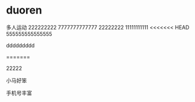 # duoren
多人运动
222222222
7777777777777
22222222
11111111111
<<<<<<< HEAD
555555555555555 

ddddddddd

=======

22222

小马好笨

手机号丰富

